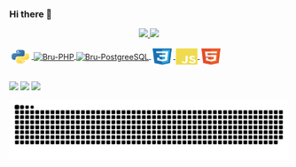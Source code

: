 ### Hi there 👋

<div align="center">
<a href="https://github.com/brunazeved">
  <img height="170em" src="https://github-readme-stats.vercel.app/api?username=brunazeved&show_icons=true&theme=algolia&include_all_commits=true&count_private=true"/>
  <img height="111" src="https://github-readme-stats.vercel.app/api/top-langs/?username=brunazeved&layout=compact&langs_count=7&theme=algolia"/> 
</div>
<div style="display: inline_block"><br>
<img align="center" alt="Bru-Python" height="30" width="40" src="https://raw.githubusercontent.com/devicons/devicon/master/icons/python/python-original.svg">
<img align="center" alt="Bru-PHP" height="30" width="40" src="https://img.shields.io/badge/PHP-777BB4?style=for-the-badge&logo=php&logoColor=white">
<img align="center" alt="Bru-PostgreeSQL" height="30" width="40" src="https://img.shields.io/badge/PostgreSQL-316192?style=for-the-badge&logo=postgresql&logoColor=white">
<img align="center" alt="Bru-CSS" height="30" width="40" src="https://raw.githubusercontent.com/devicons/devicon/master/icons/css3/css3-original.svg">
<img align="center" alt="Bru-Js" height="30" width="40" src="https://raw.githubusercontent.com/devicons/devicon/master/icons/javascript/javascript-plain.svg">
<img align="center" alt="Bru-HTML" height="30" width="40" src="https://raw.githubusercontent.com/devicons/devicon/master/icons/html5/html5-original.svg">
</div>
  
  ##
  
<div> 
 <a href="https://www.linkedin.com/in/bruna-azevedo-251295224/" target="_blank"><img src="https://img.shields.io/badge/-LinkedIn-%230077B5?style=for-the-badge&logo=linkedin&logoColor=white" target="_blank"></a>
 <a href = "mailto:brunacruzdeazevedo@gmail.com"><img src="https://img.shields.io/badge/Gmail-D14836?style=for-the-badge&logo=gmail&logoColor=white" target="_blank"></a>
 <a href="http://api.whatsapp.com/send?1=pt_BR&phone=5551984886296" target="_blank"><img src="https://img.shields.io/badge/WhatsApp-25D366?style=for-the-badge&logo=whatsapp&logoColor=white" target="_blank"></a>

![Snake animation](https://github.com/brunazeved/brunazeved/blob/output/github-contribution-grid-snake.svg)
 
</div>

